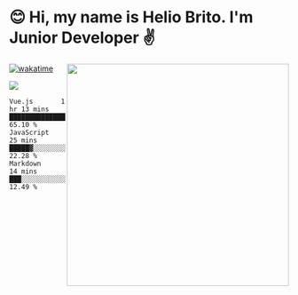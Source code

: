 # 😊 Hi, my name is Helio Brito. I'm Junior Developer ✌️

<img src="https://github-readme-stats.vercel.app/api?username=helioh3&show_icons=true&count_private=true&theme=gruvbox" min-width="400px" max-width="400px" width="400px" align="right" />

[![wakatime](https://wakatime.com/badge/user/ce1da5e2-69aa-40b1-a2f3-97124b30e813.svg)](https://wakatime.com/@ce1da5e2-69aa-40b1-a2f3-97124b30e813)

<p align="left">
  <a href="https://t.me/helioh3" target="_blank" rel="noopener noreferrer" alt="Telegram">
  <img src="https://img.shields.io/badge/Telegram-2CA5E0?style=for-the-badge&logo=telegram&logoColor=white" /></a>
</p>

<!--START_SECTION:waka-->
```text
Vue.js       1 hr 13 mins    ████████████████▒░░░░░░░░   65.10 % 
JavaScript   25 mins         █████▓░░░░░░░░░░░░░░░░░░░   22.28 % 
Markdown     14 mins         ███░░░░░░░░░░░░░░░░░░░░░░   12.49 % 
```
<!--END_SECTION:waka-->

